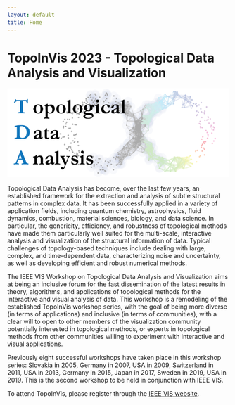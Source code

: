 ```yaml
---
layout: default
title: Home
---
```


# TopoInVis 2023 - Topological Data Analysis and Visualization

<img id="teasers" src="assets/teaser.png" />

Topological Data Analysis has become, over the last few years, an established 
framework for the extraction and analysis of subtle structural patterns in complex data. 
It has been successfully applied in a variety of application fields, including 
quantum chemistry, astrophysics, fluid dynamics, combustion, material sciences, 
biology, and data science. In particular, the genericity, efficiency, and robustness 
of topological methods have made them particularly well suited for the multi-scale, 
interactive analysis and visualization of the structural information of data.
Typical challenges of topology-based techniques include dealing with large, 
complex, and time-dependent data, characterizing noise and uncertainty, as well 
as developing efficient and robust numerical methods.


The IEEE VIS Workshop on Topological Data Analysis and Visualization aims at being 
an inclusive forum for the fast dissemination of the latest results in theory, 
algorithms, and applications of topological methods for the interactive and visual 
analysis of data. This workshop is a remodeling of the established TopoInVis workshop 
series, with the goal of being more diverse (in terms of applications) and inclusive 
(in terms of communities), with a clear will to open to other members of the visualization 
community potentially interested in topological methods, or experts in topological methods 
from other communities willing to experiment with interactive and visual applications.

Previously eight successful workshops have taken place in this workshop series: 
Slovakia in 2005, Germany in 2007, USA in 2009, Switzerland in 2011, USA in 2013, 
Germany in 2015, Japan in 2017, Sweden in 2019, USA in 2019. This is the second workshop 
to be held in conjunction with IEEE VIS.

To attend TopoInVis, please register through the [IEEE VIS website](http://ieeevis.org/year/2023/info/registration/conference-registration).
